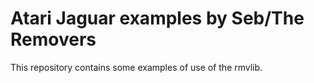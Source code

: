 # Atari Jaguar examples by Seb/The Removers

This repository contains some examples of use of the rmvlib.
